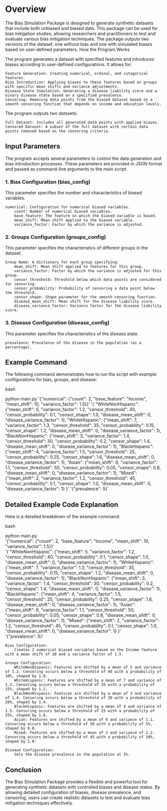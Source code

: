 # Overview

The Bias Simulation Package is designed to generate synthetic datasets that include both unbiased and biased data. This package can be used for bias mitigation studies, allowing researchers and practitioners to test and evaluate various bias mitigation techniques. The package outputs two versions of the dataset: one without bias and one with simulated biases based on user-defined parameters.
How the Program Works

The program generates a dataset with specified features and introduces biases according to user-defined configurations. It allows for:

    Feature Generation: Creating numerical, ordinal, and categorical features.
    Bias Introduction: Applying biases to these features based on groups with specific mean shifts and variance adjustments.
    Disease State Simulation: Generating a disease liability score and a binary disease state based on a specified prevalence.
    Censoring: Removing data points from the biased dataset based on a smooth censoring function that depends on income and education levels.

The program outputs two datasets:

    Full Dataset: Includes all generated data points with applied biases.
    Censored Dataset: A subset of the full dataset with certain data points removed based on the censoring criteria.

## Input Parameters

The program accepts several parameters to control the data generation and bias introduction processes. These parameters are provided in JSON format and passed as command-line arguments to the main script.
### 1. Bias Configuration (bias_config)

This parameter specifies the number and characteristics of biased variables.

    numerical: Configuration for numerical biased variables.
        count: Number of numerical biased variables.
        base_feature: The feature on which the biased variable is based.
        mean_shift: Mean shift applied to the biased variable.
        variance_factor: Factor by which the variance is adjusted.

### 2. Groups Configuration (groups_config)

This parameter specifies the characteristics of different groups in the dataset.

    Group Name: A dictionary for each group specifying:
        mean_shift: Mean shift applied to features for this group.
        variance_factor: Factor by which the variance is adjusted for this group.
        censor_threshold: Threshold below which data points are considered for censoring.
        censor_probability: Probability of censoring a data point below the threshold.
        censor_shape: Shape parameter for the smooth censoring function.
        disease_mean_shift: Mean shift for the disease liability score.
        disease_variance_factor: Variance factor for the disease liability score.

### 3. Disease Configuration (disease_config)

This parameter specifies the characteristics of the disease state.

    prevalence: Prevalence of the disease in the population (as a percentage).

## Example Command

The following command demonstrates how to run the script with example configurations for bias, groups, and disease:

bash

python main.py '{"numerical": {"count": 2, "base_feature": "Income", "mean_shift": 10, "variance_factor": 1.5}}' '{
    "WhiteNonHispanic": {"mean_shift": 5, "variance_factor": 1.2, "censor_threshold": 40, "censor_probability": 0.1, "censor_shape": 1.0, "disease_mean_shift": 0, "disease_variance_factor": 1},
    "WhiteHispanic": {"mean_shift": 7, "variance_factor": 1.3, "censor_threshold": 35, "censor_probability": 0.15, "censor_shape": 1.2, "disease_mean_shift": 0, "disease_variance_factor": 1},
    "BlackNonHispanic": {"mean_shift": 3, "variance_factor": 1.4, "censor_threshold": 30, "censor_probability": 0.2, "censor_shape": 1.4, "disease_mean_shift": 0, "disease_variance_factor": 1},
    "BlackHispanic": {"mean_shift": 4, "variance_factor": 1.5, "censor_threshold": 25, "censor_probability": 0.25, "censor_shape": 1.6, "disease_mean_shift": 0, "disease_variance_factor": 1},
    "Asian": {"mean_shift": 6, "variance_factor": 1.1, "censor_threshold": 50, "censor_probability": 0.05, "censor_shape": 0.8, "disease_mean_shift": 0, "disease_variance_factor": 1},
    "Mixed": {"mean_shift": 2, "variance_factor": 1.2, "censor_threshold": 45, "censor_probability": 0.1, "censor_shape": 1.0, "disease_mean_shift": 0, "disease_variance_factor": 1}
}' '{"prevalence": 5}'

## Detailed Example Code Explanation

Here is a detailed breakdown of the example command:

bash

python main.py \
'{"numerical": {"count": 2, "base_feature": "Income", "mean_shift": 10, "variance_factor": 1.5}}' \
'{
    "WhiteNonHispanic": {"mean_shift": 5, "variance_factor": 1.2, "censor_threshold": 40, "censor_probability": 0.1, "censor_shape": 1.0, "disease_mean_shift": 0, "disease_variance_factor": 1},
    "WhiteHispanic": {"mean_shift": 7, "variance_factor": 1.3, "censor_threshold": 35, "censor_probability": 0.15, "censor_shape": 1.2, "disease_mean_shift": 0, "disease_variance_factor": 1},
    "BlackNonHispanic": {"mean_shift": 3, "variance_factor": 1.4, "censor_threshold": 30, "censor_probability": 0.2, "censor_shape": 1.4, "disease_mean_shift": 0, "disease_variance_factor": 1},
    "BlackHispanic": {"mean_shift": 4, "variance_factor": 1.5, "censor_threshold": 25, "censor_probability": 0.25, "censor_shape": 1.6, "disease_mean_shift": 0, "disease_variance_factor": 1},
    "Asian": {"mean_shift": 6, "variance_factor": 1.1, "censor_threshold": 50, "censor_probability": 0.05, "censor_shape": 0.8, "disease_mean_shift": 0, "disease_variance_factor": 1},
    "Mixed": {"mean_shift": 2, "variance_factor": 1.2, "censor_threshold": 45, "censor_probability": 0.1, "censor_shape": 1.0, "disease_mean_shift": 0, "disease_variance_factor": 1}
}' \
'{"prevalence": 5}'

    Bias Configuration:
        Creates 2 numerical biased variables based on the Income feature with a mean shift of 10 and a variance factor of 1.5.

    Groups Configuration:
        WhiteNonHispanic: Features are shifted by a mean of 5 and variance of 1.2. Censoring occurs below a threshold of 40 with a probability of 10%, shaped by 1.0.
        WhiteHispanic: Features are shifted by a mean of 7 and variance of 1.3. Censoring occurs below a threshold of 35 with a probability of 15%, shaped by 1.2.
        BlackNonHispanic: Features are shifted by a mean of 3 and variance of 1.4. Censoring occurs below a threshold of 30 with a probability of 20%, shaped by 1.4.
        BlackHispanic: Features are shifted by a mean of 4 and variance of 1.5. Censoring occurs below a threshold of 25 with a probability of 25%, shaped by 1.6.
        Asian: Features are shifted by a mean of 6 and variance of 1.1. Censoring occurs below a threshold of 50 with a probability of 5%, shaped by 0.8.
        Mixed: Features are shifted by a mean of 2 and variance of 1.2. Censoring occurs below a threshold of 45 with a probability of 10%, shaped by 1.0.

    Disease Configuration:
        Sets the disease prevalence in the population at 5%.

## Conclusion

The Bias Simulation Package provides a flexible and powerful tool for generating synthetic datasets with controlled biases and disease states. By allowing detailed configuration of biases, disease prevalence, and censoring, users can create realistic datasets to test and evaluate bias mitigation techniques effectively.
